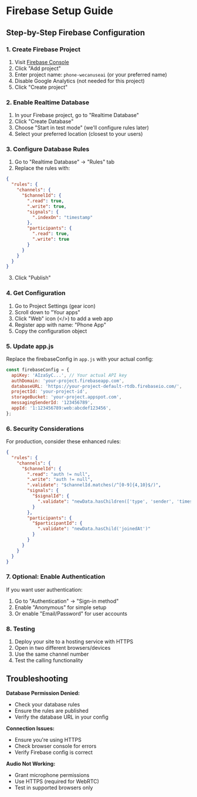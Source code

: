 # Firebase Setup Guide

## Step-by-Step Firebase Configuration

### 1. Create Firebase Project

1. Visit [Firebase Console](https://console.firebase.google.com/)
2. Click "Add project"
3. Enter project name: `phone-wecanuseai` (or your preferred name)
4. Disable Google Analytics (not needed for this project)
5. Click "Create project"

### 2. Enable Realtime Database

1. In your Firebase project, go to "Realtime Database"
2. Click "Create Database"
3. Choose "Start in test mode" (we'll configure rules later)
4. Select your preferred location (closest to your users)

### 3. Configure Database Rules

1. Go to "Realtime Database" → "Rules" tab
2. Replace the rules with:

```json
{
  "rules": {
    "channels": {
      "$channelId": {
        ".read": true,
        ".write": true,
        "signals": {
          ".indexOn": "timestamp"
        },
        "participants": {
          ".read": true,
          ".write": true
        }
      }
    }
  }
}
```

3. Click "Publish"

### 4. Get Configuration

1. Go to Project Settings (gear icon)
2. Scroll down to "Your apps"
3. Click "Web" icon (</>) to add a web app
4. Register app with name: "Phone App"
5. Copy the configuration object

### 5. Update app.js

Replace the firebaseConfig in `app.js` with your actual config:

```javascript
const firebaseConfig = {
  apiKey: 'AIzaSyC...', // Your actual API key
  authDomain: 'your-project.firebaseapp.com',
  databaseURL: 'https://your-project-default-rtdb.firebaseio.com/',
  projectId: 'your-project-id',
  storageBucket: 'your-project.appspot.com',
  messagingSenderId: '123456789',
  appId: '1:123456789:web:abcdef123456',
};
```

### 6. Security Considerations

For production, consider these enhanced rules:

```json
{
  "rules": {
    "channels": {
      "$channelId": {
        ".read": "auth != null",
        ".write": "auth != null",
        ".validate": "$channelId.matches(/^[0-9]{4,10}$/)",
        "signals": {
          "$signalId": {
            ".validate": "newData.hasChildren(['type', 'sender', 'timestamp'])"
          }
        },
        "participants": {
          "$participantId": {
            ".validate": "newData.hasChild('joinedAt')"
          }
        }
      }
    }
  }
}
```

### 7. Optional: Enable Authentication

If you want user authentication:

1. Go to "Authentication" → "Sign-in method"
2. Enable "Anonymous" for simple setup
3. Or enable "Email/Password" for user accounts

### 8. Testing

1. Deploy your site to a hosting service with HTTPS
2. Open in two different browsers/devices
3. Use the same channel number
4. Test the calling functionality

## Troubleshooting

**Database Permission Denied:**

- Check your database rules
- Ensure the rules are published
- Verify the database URL in your config

**Connection Issues:**

- Ensure you're using HTTPS
- Check browser console for errors
- Verify Firebase config is correct

**Audio Not Working:**

- Grant microphone permissions
- Use HTTPS (required for WebRTC)
- Test in supported browsers only

